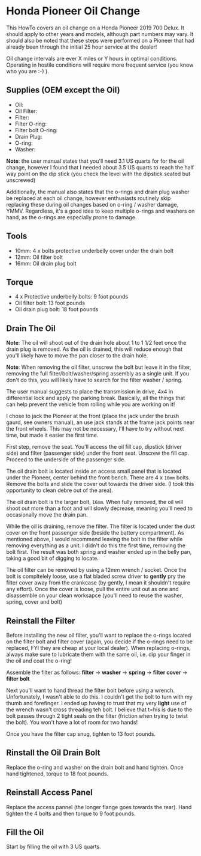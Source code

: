# Honda Pioneer Oil Change
This HowTo covers an oil change on a Honda Pioneer 2019 700 Delux. It should apply to other years and models, although part numbers may vary. It should also be noted that these steps were performed on a Pioneer that had already been through the initial 25 hour service at the dealer!

Oil change intervals are ever X miles or Y hours in optimal conditions. Operating in hostile conditions will require more frequent service (you know who you are :-) ).

## Supplies (OEM except the Oil)
-   Oil:
-   Oil Filter:
  -   Filter:
  -   Filter O-ring:
  -   Filter bolt O-ring:
-   Drain Plug:
  -   O-ring:
  -   Washer:

**Note**: the user manual states that you'll need 3.1 US quarts for for the oil change, however I found that I needed about 3.5 US quarts to reach the half way point on the dip stick (you check the level with the dipstick seated but unscrewed)

Additionally, the manual also states that the o-rings and drain plug washer be replaced at each oil change, however enthusiasts routinely skip replacing these during oil changes based on o-ring / washer damage, YMMV.  Regardless, it's a good idea to keep multiple o-rings and washers on hand, as the o-rings are especially prone to damage.

## Tools
-   10mm: 4 x bolts protective underbelly cover under the drain bolt
-   12mm: Oil filter bolt
-   16mm: Oil drain plug bolt

## Torque
-   4 x Protective underbelly bolts: 9 foot pounds
-   Oil filter bolt: 13 foot pounds
-   Oil drain plug bolt: 18 foot pounds

 ## Drain The Oil
 **Note**: The oil will shoot out of the drain hole about 1 to 1 1/2 feet once the drain plug is removed. As the oil is drained, this will reduce enough that you'll likely have to move the pan closer to the drain hole.

 **Note**: When removing the oil filter, unscrew the bolt but leave it in the filter, removing the full filter/bolt/washer/spring assembly as a single unit. If you don't do this, you will likely have to search for the filter washer / spring.

The user manual suggests to place the transmission in drive, 4x4 in differential lock and apply the parking break. Basically, all the things that can help prevent the vehicle from rolling while you are working on it!

I chose to jack the Pioneer at the front (place the jack under the brush gaurd, see owners manual), an use jack stands at the frame jack points near the front wheels. This may not be necessary, I'll have to try without next time, but made it easier the first time.

First step, remove the seat. You'll access the oil fill cap, dipstick (driver side) and filter (passenger side) under the front seat. Unscrew the fill cap. Proceed to the underside of the passenger side.

The oil drain bolt is located inside an access small panel that is located under the Pioneer, center behind the front bench. There are 4 x `10mm` bolts. Remove the bolts and slide the cover out towards the driver side. (I took this opportunity to clean debre out of the area).

The oil drain bolt is the larger bolt, `16mm`. When fully removed, the oil will shoot out more than a foot and will slowly decrease, meaning you'll need to occasionally move the drain pan.

While the oil is draining, remove the filter. The filter is located under the dust cover on the front passenger side (beside the battery compartment). As mentioned above, I would recommend leaving the bolt in the filter while removing everything as a unit. I didn't do this the first time, removing the bolt first. The result was both spring and washer ended up in the belly pan, taking a good bit of digging to locate.

The oil filter can be removed by using a 12mm wrench / socket. Once the bolt is compltelely loose, use a flat bladed screw driver to **gently** pry the filter cover away from the crankcase (by gently, I mean it shouldn't require any effort). Once the cover is loose, pull the entire unit out as one and disassemble on your clean worksapce (you'll need to reuse the washer, spring, cover and bolt)

## Reinstall the Filter
Before installing the new oil filter, you'll want to replace the o-rings located on the filter bolt and filter cover (again, you decide if the o-rings need to be replaced, FYI they are cheap at your local dealer). When replacing o-rings, always make sure to lubricate them with the same oil, i.e. dip your finger in the oil and coat the o-ring!

Assemble the filter as follows: **filter** -> **washer** -> **spring** -> **filter cover** -> **filter bolt**

Next you'll want to hand thread the filter bolt before using a wrench. Unfortunately, I wasn't able to do this. I couldn't get the bolt to turn with my thumb and forefinger. I ended up having to trust that my very **light** use of the wrench wasn't cross threading teh bolt. I believe that t=his is due to the bolt passes through 2 tight seals on the filter (friction when trying to twist the bolt). You won't have a lot of room for two hands!

Once you have the filter cap snug, tighten to 13 foot pounds.

## Rinstall the Oil Drain Bolt
Replace the o-ring and washer on the drain bolt and hand tighten. Once hand tightened, torque to 18 foot pounds.

## Reinstall Access Panel
Replace the access pannel (the longer flange goes towards the rear). Hand tighten the 4 bolts and then torque to 9 foot pounds.

## Fill the Oil
Start by filling the oil with 3 US quarts.
